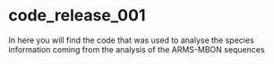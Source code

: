 # code_release_001

In here you will find the code that was used to analyse the species information coming from the analysis of the ARMS-MBON sequences
